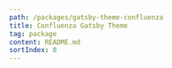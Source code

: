 ```yaml
---
path: /packages/gatsby-theme-confluenza
title: Confluenza Gatsby Theme
tag: package
content: README.md
sortIndex: 0
---
```

